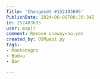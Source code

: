```yaml
---
Title: 'Changeset #152403695'
PublishDate: 2024-06-08T08:30:34Z
id: 152403695
user: map()
comment: Remove oneway=no;yes
created_by: OSMμapi.py
tags:
- Montenegro
- Budva
- Bar

---
```

